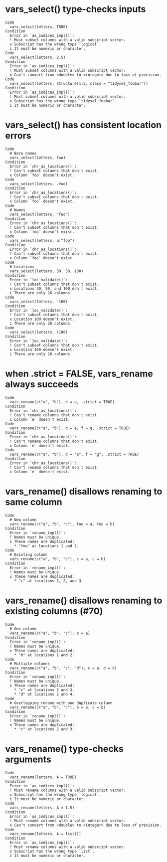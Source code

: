 # vars_select() type-checks inputs

    Code
      vars_select(letters, TRUE)
    Condition
      Error in `as_indices_impl()`:
      ! Must subset columns with a valid subscript vector.
      x Subscript has the wrong type `logical`.
      i It must be numeric or character.
    Code
      vars_select(letters, 2.5)
    Condition
      Error in `as_indices_impl()`:
      ! Must subset columns with a valid subscript vector.
      x Can't convert from <double> to <integer> due to loss of precision.
    Code
      vars_select(letters, structure(1:3, class = "tidysel_foobar"))
    Condition
      Error in `as_indices_impl()`:
      ! Must subset columns with a valid subscript vector.
      x Subscript has the wrong type `tidysel_foobar`.
      i It must be numeric or character.

# vars_select() has consistent location errors

    Code
      # Bare names
      vars_select(letters, foo)
    Condition
      Error in `chr_as_locations()`:
      ! Can't subset columns that don't exist.
      x Column `foo` doesn't exist.
    Code
      vars_select(letters, -foo)
    Condition
      Error in `chr_as_locations()`:
      ! Can't subset columns that don't exist.
      x Column `foo` doesn't exist.
    Code
      # Names
      vars_select(letters, "foo")
    Condition
      Error in `chr_as_locations()`:
      ! Can't subset columns that don't exist.
      x Column `foo` doesn't exist.
    Code
      vars_select(letters, a:"foo")
    Condition
      Error in `chr_as_locations()`:
      ! Can't subset columns that don't exist.
      x Column `foo` doesn't exist.
    Code
      # Locations
      vars_select(letters, 30, 50, 100)
    Condition
      Error in `loc_validate()`:
      ! Can't subset columns that don't exist.
      x Locations 30, 50, and 100 don't exist.
      i There are only 26 columns.
    Code
      vars_select(letters, -100)
    Condition
      Error in `loc_validate()`:
      ! Can't subset columns that don't exist.
      x Location 100 doesn't exist.
      i There are only 26 columns.
    Code
      vars_select(letters, !100)
    Condition
      Error in `loc_validate()`:
      ! Can't subset columns that don't exist.
      x Location 100 doesn't exist.
      i There are only 26 columns.

# when .strict = FALSE, vars_rename always succeeds

    Code
      vars_rename(c("a", "b"), d = e, .strict = TRUE)
    Condition
      Error in `chr_as_locations()`:
      ! Can't rename columns that don't exist.
      x Column `e` doesn't exist.
    Code
      vars_rename(c("a", "b"), d = e, f = g, .strict = TRUE)
    Condition
      Error in `chr_as_locations()`:
      ! Can't rename columns that don't exist.
      x Column `e` doesn't exist.
    Code
      vars_rename(c("a", "b"), d = "e", f = "g", .strict = TRUE)
    Condition
      Error in `chr_as_locations()`:
      ! Can't rename columns that don't exist.
      x Column `e` doesn't exist.

# vars_rename() disallows renaming to same column

    Code
      # New column
      vars_rename(c("a", "b", "c"), foo = a, foo = b)
    Condition
      Error in `rename_impl()`:
      ! Names must be unique.
      x These names are duplicated:
        * "foo" at locations 1 and 2.
    Code
      # Existing column
      vars_rename(c("a", "b", "c"), c = a, c = b)
    Condition
      Error in `rename_impl()`:
      ! Names must be unique.
      x These names are duplicated:
        * "c" at locations 1, 2, and 3.

# vars_rename() disallows renaming to existing columns (#70)

    Code
      # One column
      vars_rename(c("a", "b", "c"), b = a)
    Condition
      Error in `rename_impl()`:
      ! Names must be unique.
      x These names are duplicated:
        * "b" at locations 1 and 2.
    Code
      # Multiple columns
      vars_rename(c("a", "b", "c", "d"), c = a, d = b)
    Condition
      Error in `rename_impl()`:
      ! Names must be unique.
      x These names are duplicated:
        * "c" at locations 1 and 3.
        * "d" at locations 2 and 4.
    Code
      # Overlapping rename with one duplicate column
      vars_rename(c("a", "b", "c"), b = a, c = b)
    Condition
      Error in `rename_impl()`:
      ! Names must be unique.
      x These names are duplicated:
        * "c" at locations 2 and 3.

# vars_rename() type-checks arguments

    Code
      vars_rename(letters, A = TRUE)
    Condition
      Error in `as_indices_impl()`:
      ! Must rename columns with a valid subscript vector.
      x Subscript has the wrong type `logical`.
      i It must be numeric or character.
    Code
      vars_rename(letters, A = 1.5)
    Condition
      Error in `as_indices_impl()`:
      ! Must rename columns with a valid subscript vector.
      x Can't convert from <double> to <integer> due to loss of precision.
    Code
      vars_rename(letters, A = list())
    Condition
      Error in `as_indices_impl()`:
      ! Must rename columns with a valid subscript vector.
      x Subscript has the wrong type `list`.
      i It must be numeric or character.


